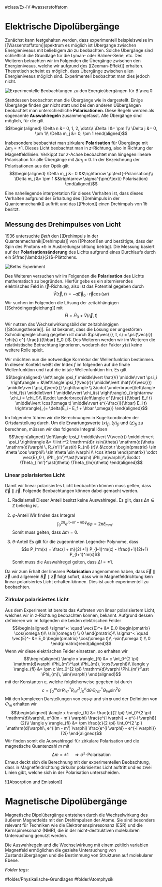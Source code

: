  #class/Ex-IV #wasserstoffatom 

# Elektrische Dipolübergänge

Zunächst kann festgehalten werden, dass experimentell beispielsweise im [[Wasserstoffatom]]spektrum es möglich ist Übergange zwischen Energieniveaus mit beliebigem $\Delta n$ zu beobachten. Solche Übergänge sind schließlich die Grundlage für die Lyman- oder Balmer-Serie, etc. Des Weiteren betrachten wir im Folgenden die Übergänge zwischen den Energieniveaus, welche wir aufgrund des [[Zeeman-Effekt]] erhalten. Theoretisch scheint es möglich, dass Übergänge zwischen allen Energieniveaus möglich sind. Experimentell beobachtet man dies jedoch nicht.


![Experimentelle Beobachtungen zu den Energieübergängen für $B \neq 0$](fig/Ex4_0623_Auswahlregeln.png)

Stattdessen beobachtet man die Übergänge wie in dargestellt. Einige Übergänge finden gar nicht statt und bei den anderen Üübergängen beobachtet man unterschiedliche **Polarisationen**. Diese Regeln werden als sogenannte **Auswahlregeln** zusammengefasst. Alle Übergänge sind möglich, für die gilt $$\begin{aligned}
        \Delta n &= 0, 1, 2, \dots\\
        \Delta l &= \pm 1\\
        \Delta j &= 0, \pm 1\\
        \Delta m_j &= 0, \pm 1
    \end{aligned}$$

Insbesondere beobachtet man zirkulare **Polarisation** für Übergänge mit $\Delta m_j = \pm 1$. Dieses Licht beobachtet man in $z$-Richtung, also in Richtung der Magnetfeldlinien. Verkippt zur $z$-Achse beobachtet man hingegen lineare Polarisation für alle Übergänge mit $\Delta m_j = 0$. In der Bezeichnung der Polarisationen aus der Optik gilt $$\begin{aligned}
        \Delta m_j &= 0 &&\rightarrow \pi\text{-Polarisation}\\
        \Delta m_j &= \pm 1 &&\rightarrow \sigma^{\pm}\text{-Polarisation}
    \end{aligned}$$

Eine naheliegende interpretation für dieses Verhalten ist, dass dieses Verhalten aufgrund der Erhaltung des [[Drehimpuls in der Quantenmechanik]] auftritt und das [[Photon]] einen Drehimpuls von $1 \hbar$ besitzt.

## Messung des Drehimpulses von Licht

1936 untersuchte *Beth* den [[Drehimpuls in der Quantenmechanik|Drehimpuls]] von [[Photon]]en und bestätigte, dass der Spin des Photons $\pm \hbar$ in Ausbreitungsrichtung beträgt. Die Messung basiert auf der **Polarisationsänderung** des Lichts aufgrund eines Durchlaufs durch ein $\frac{\lambda}{2}$-Plättchens.

![Beths Experiment](fig/Ex4_0623_Beth_Experiment.png)

Des Weiteren versuchen wir im Folgenden die **Polarisation** des Lichts mathematisch zu begründen. Hierfür gebe es ein alternierendes elektrisches Feld in $\vec{r}$-Richtung, also ist das Potential gegeben durch $$\hat{V}(\vec{r}, t) = - q \vec{E}_0 \cdot \vec{r} \cos(\omega t)$$ Wir suchen im Folgenden die Lösung der zeitabhängigen [[Schrödingergleichung]] mit $$\hat{H}= \hat{H}_0 + \hat{V}(\vec{r}, t)$$ Wir nutzen das Wechselwirkungsbild der zeitabhängigen [[Störungstheorie]]. Es ist bekannt, dass die Lösung der ungestörten Schrödingergleichung gegeben ist durch $\psi(\vec{r}, t, s) = \psi(\vec{r}) \chi(s) e^{-\frac{i}{\hbar} E_0 t}$. Des Weiteren werden wir im Weiteren die relativistische Betrachtung ignorieren, wodurch der Faktor $\chi(s)$ keine weitere Rolle spielt.

Wir möchten nun die notwendige Korrektur der Wellenfunktion bestimmen. In diesem Kontekt weißt der Index $f$ im folgenden auf die finale Wellenfunktion und $i$ auf die initale Wellenfunktion hin. Es gilt $$\begin{aligned}
        \left\langle \psi_f \middle\lvert \hat{V} \middle\rvert \psi_i \right\rangle = &\left\langle \psi_f(\vec{r}) \middle\lvert \hat{V}(\vec{r}) \middle\rvert \psi_i{\vec{r}} \right\rangle \\
        &\cdot \underbrace{\left\langle \chi_f(s) \middle\lvert 1 \middle\rvert \chi_i(s) \right\rangle}_{\rightarrow \chi_i = \chi_f}\\
        &\cdot \underbrace{\left\langle e^{\frac{i}{\hbar} E_f t} \middle\lvert \cos(\omega t) \middle\rvert e^{-\frac{i}{\hbar} E_i t} \right\rangle}_{= \delta(E_i - E_f + \hbar \omega)}
    \end{aligned}$$

Im folgenden führen wir die Berechnungen in Kugelkoordinaten der Ortsdarstellung durch. Um die Erwartungswerte $\langle x \rangle_{fi}, \langle y \rangle_{fi}$ und $\langle z \rangle_{fi}$ zu berechnen, müssen wir das folgende Integral lösen $$\begin{aligned}
        \left\langle \psi_f \middle\lvert V(\vec{r}) \middle\rvert \psi_i \right\rangle &= \iiint r^2 \mathrm{d}r \sin{\theta} \mathrm{d}\theta \mathrm{d}\varphi \, R_{n'l'}^\ast(r) R_{nl} (r)\\ &\cdot r 
        \begin{pmatrix}
            \sin \theta \cos \varphi\\ \sin \theta \sin \varphi \\ \cos \theta
        \end{pmatrix}
        \cdot \vec{E}_0 \, \Phi_{m'}^\ast(\varphi) \Phi_m(\varphi)\\ &\cdot \Theta_{l'm'}^\ast(\theta) \Theta_{lm}(\theta)
    \end{aligned}$$

### Linear polarisiertes Licht

Damit wir linear polarisiertes Licht beobachten können muss gelten, dass $\vec{E} \parallel \vec{z}$. Folgende Beobachtungen können dabei gemacht werden.

1.  Radialanteil
    Dieser Anteil besitzt keine Auswahlregel. Es gilt, dass $\Delta n \in \mathbb{Z}$ beliebig ist.

2.  $\varphi$-Anteil
    Wir finden das Integral $$\int_0^{2 \pi} e^{i(-m'  + m) \varphi} \mathrm{d}\varphi = 2 \pi \delta_{m m'}$$ Somit muss gelten, dass $\Delta m = 0$.

3.  $\theta$-Anteil
    Es gilt für die zugeordneten Legendre-Polynome, dass $$x P_l^m(x) = \frac{l + m}{2l +1} P_{l-1}^m(x) - \frac{l+1}{2l+1} P_{l+1}^m(x)$$ Somit muss die Auswahlregel gelten, dass $\Delta l = \pm 1$.

Da wir zum Erhalt der linearen **Polarisation** angenommen haben, dass $\vec{E} \parallel \vec{z}$ und allgemein $\vec{B} \parallel \vec{z}$ folgt sofort, dass wir in Magnetfeldrichtung kein linear polarisiertes Licht erhalten können. Dies ist auch experimentell zu beobachten.

### Zirkular polarisiertes Licht

Aus dem Experiment ist bereits das Auftreten von linear polarisiertem Licht, welches wir in $z$-Richtung beobachten können, bekannt. Aufgrund dessen definieren wir im folgenden die beiden elektrischen Felder $$\begin{aligned}
    \sigma^+: \quad \vec{E}^+ &= E_0 \begin{pmatrix}
        \cos(\omega t)\\ \sin(\omega t) \\ 0
    \end{pmatrix}\\
    \sigma^-: \quad \vec{E}^- &= E_0 \begin{pmatrix}
        \cos(\omega t)\\ -\sin(\omega t) \\ 0
    \end{pmatrix}\end{aligned}$$ Wenn wir diese elektrischen Felder einsetzen, so erhalten wir $$\begin{aligned}
    \langle x \rangle_{fi} &= c \int_0^{2 \pi} \mathrm{d}\varphi \Phi_{m'}^\ast \Phi_{m}\, \cos{\varphi}\\
    \langle y \rangle_{fi} &= \pm c \int_0^{2 \pi} \mathrm{d}\varphi \Phi_{m'}^\ast \Phi_{m}\, \sin{\varphi}
    \end{aligned}$$ mit der Konstanten $c$, welche folglicherweise gegeben ist durch $$c = \int_0^\infty \mathrm{d}r \, R_{n'l'}^\ast R_{nl} r^3 \int_0^\pi \mathrm{d}\theta \, \Theta_{l'm'}^\ast \Theta_{lm} \sin^2{\theta}$$ Mit den komplexen Darstellungen von $\cos{\varphi}$ und $\sin{\varphi}$ und der Definition von $\Phi_m$ erhalten wir $$\begin{aligned}
        \langle x \rangle_{fi} &= \frac{c}{2 \pi} \int_0^{2 \pi} \mathrm{d}\varphi\, e^{i(m - m') \varphi} \frac{e^{i \varphi} + e^{-i \varphi}}{2}\\
        \langle y \rangle_{fi} &= \pm \frac{c}{2 \pi} \int_0^{2 \pi} \mathrm{d}\varphi\, e^{i(m - m') \varphi} \frac{e^{i \varphi} - e^{-i \varphi}}{2i}
    \end{aligned}$$ Wir finden somit die Auswahlregel für zirkulare Polarisation und die magnetische Quantenzahl $m$ mit $$\Delta m = \pm 1 \quad \Rightarrow \sigma^\pm\text{-Polarisation}$$ Erneut deckt sich die Berechnung mit der experimentellen Beobachtung, dass in Magnetfeldrichtung zirkular polarisiertes Licht auftritt und es zwei Linien gibt, welche sich in der Polarisation unterscheiden.

![[Absorption und Emission]]

# Magnetische Dipolübergänge

Magnetische Dipolübergänge entstehen durch die Wechselwirkung des äußeren Magnetfelds mit den Drehimpulsen der Atome. Sie sind besonders relevant für Techniken wie die Elektronenspinresonanz (ESR) und die Kernspinresonanz (NMR), die in der nicht-destruktiven molekularen Untersuchung genutzt werden.

Die Auswahlregeln und die Wechselwirkung mit einem zeitlich variablen Magnetfeld ermöglichen die gezielte Untersuchung von Zustandsübergängen und die Bestimmung von Strukturen auf molekularer Ebene.




 *Folder tags:*

#folder/Physikalische-Grundlagen #folder/Atomphysik